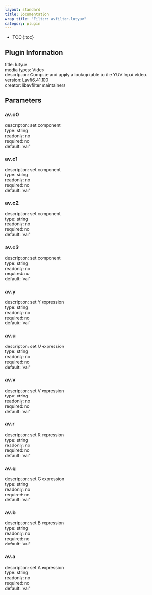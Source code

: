 ```yaml
---
layout: standard
title: Documentation
wrap_title: "Filter: avfilter.lutyuv"
category: plugin
---
```

* TOC
{:toc}

## Plugin Information

title: lutyuv  
media types:
Video  
description: Compute and apply a lookup table to the YUV input video.  
version: Lavfi6.41.100  
creator: libavfilter maintainers  

## Parameters

### av.c0

  
description:
set component  
type: string  
readonly: no  
required: no  
default: 'val'  

### av.c1

  
description:
set component  
type: string  
readonly: no  
required: no  
default: 'val'  

### av.c2

  
description:
set component  
type: string  
readonly: no  
required: no  
default: 'val'  

### av.c3

  
description:
set component  
type: string  
readonly: no  
required: no  
default: 'val'  

### av.y

  
description:
set Y expression  
type: string  
readonly: no  
required: no  
default: 'val'  

### av.u

  
description:
set U expression  
type: string  
readonly: no  
required: no  
default: 'val'  

### av.v

  
description:
set V expression  
type: string  
readonly: no  
required: no  
default: 'val'  

### av.r

  
description:
set R expression  
type: string  
readonly: no  
required: no  
default: 'val'  

### av.g

  
description:
set G expression  
type: string  
readonly: no  
required: no  
default: 'val'  

### av.b

  
description:
set B expression  
type: string  
readonly: no  
required: no  
default: 'val'  

### av.a

  
description:
set A expression  
type: string  
readonly: no  
required: no  
default: 'val'  

